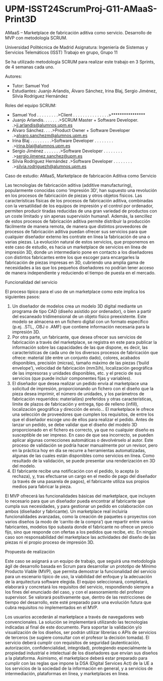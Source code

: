 # UPM-ISST24ScrumProj-G11-AMaaS-Print3D
AMaaS – Marketplace de fabricación aditiva como servicio. Desarrollo de MVP con metodología SCRUM.

Universidad Politécnica de Madrid
Asignatura: Ingeniería de Sistemas y Servicios Telemáticos (ISST)
Trabajo en grupo, Grupo 11

Se ha utilizado metodología SCRUM para realizar este trabajo en 3 Sprints, de 4 semanas cada uno.

Autores:
 - Tutor: Samuel Yod
 - Estudiantes: Juanjo Arlandis, Álvaro Sánchez, Irina Blaj, Sergio Jiménez, Silvia Rodríguez Hernández

Roles del equipo SCRUM:
  - Samuel Yod . . . . . . . . .>Client . . . . . . . . . . . . . . .>****************
  - Juanjo Arlandis. . . . . . .>SCRUM Master + Software Developer. .>jj.arlandis@alumnos.upm.es
  - Álvaro Sánchez. . . .>Product Owner + Software Developer .>alvaro.sanchezm@alumnos.upm.es
  - Irina Blaj . . . . . . . . .>Software Developer . . . . . . . . .>irina.blaj@alumnos.upm.es
  - Sergio Jiménez . . . . . . .>Software Developer . . . . . . . . .>sergio.jimenez.sanchez@upm.es
  - Silvia Rodríguez Hernández .>Software Developer . . . . . . . . .>silvia.rodriguezh@alumnos.upm.es

Caso de estudio: AMaaS, Marketplace de fabricación Aditiva como Servicio

Las tecnologías de fabricación aditiva (additive manufacturing), popularmente conocidas como ‘impresión 3D’, han supuesto una revolución en los procesos de fabricación de piezas y otros objetos físicos. Las características físicas de los procesos de fabricación aditiva, combinadas con la versatilidad de los equipos de impresión y el control por ordenador, permiten producir tiradas reducidas de una gran variedad de productos con un coste limitado y sin apenas supervisión humana1. Además, la sencillez de estos procesos de fabricación aditiva permite distribuir la producción fácilmente de manera remota, de manera que distintos proveedores de procesos de fabricación aditiva puedan ofrecer sus servicios para que cualquier diseñador externo les contrate en línea la fabricación de una o varias piezas. La evolución natural de estos servicios, que proponemos en este caso de estudio, es hacia un marketplace de servicios en línea de impresión 3D, donde un intermediario pone en contacto a los diseñadores con distintos fabricantes entre los que escoger para encargarles la fabricación de piezas impresas en 3D, cubriendo una amplia gama de necesidades a las que los pequeños diseñadores no podrían tener acceso de manera independiente y reduciendo el tiempo de puesta en el mercado.

Funcionalidad del servicio

El proceso típico para el uso de un marketplace como este implica los siguientes pasos:
1) Un diseñador de modelos crea un modelo 3D digital mediante un programa de tipo CAD (diseño asistido por ordenador), o bien a partir del escaneado tridimensional de un objeto físico preexistente. Este modelo se almacena en un fichero digital con un formato específico (p.ej. .STL, .OBJ o .AMF) que contiene información necesaria para la impresión 3D.
2) Por otra parte, un fabricante, que desea ofrecer sus servicios de fabricación a través del marketplace, se registra en este para publicar la información sobre las capacidades de las que dispone, es decir, las características de cada uno de los diversos procesos de fabricación que ofrece: material (de entre un conjunto dado), colores, acabados disponibles, precisión (micras), tamaño máximo de las piezas (‘build envelope’), velocidad de fabricación (mm3/h), localización geográfica de las impresoras y unidades disponibles, etc. y el precio de sus servicios (que puede incluir componentes fijas y variables).
3) El diseñador que desea realizar un pedido envía al marketplace una solicitud de impresión, proporcionando un fichero con el diseño que la pieza desea imprimir, el número de unidades, y los parámetros de fabricación requeridos: material(es) preferidos y otras características, límite de plazos de fabricación y entrega, tipo de relleno (infill), localización geográfica y dirección de envío… El marketplace le ofrece una selección de proveedores que cumplen los requisitos, de entre los que el diseñador escoge uno de ellos para realizar el pedido.
Antes de lanzar un pedido, se debe validar que el diseño del modelo 3D proporcionado en el fichero es correcto, ya que no cualquier diseño es susceptible de ser impreso. En caso de que sea incorrecto, se pueden aplicar algunas correcciones automáticas o devolvérselo al autor. Este proceso de validación se podría hacer manualmente por un revisor, pero en la práctica hoy en día se recurre a herramientas automatizadas, algunas de las cuales están disponibles como servicios en línea. Como resultado de la validación, se puede presentar una renderización en 3D del modelo.
4) El fabricante recibe una notificación con el pedido, lo acepta (o rechaza), y, tras efectuarse un cargo en el medio de pago del diseñador (a través de una pasarela de pagos), el fabricante utiliza sus propios medios para fabricar la pieza.

El MVP ofrecerá las funcionalidades básicas del marketplace, que incluyen lo necesario para que un diseñador pueda encontrar al fabricante que cumpla sus necesidades, y para gestionar un pedido en colaboración con ambos (diseñador y fabricante). Un marketplace real incluiría funcionalidades avanzadas, como la creación de paquetes o proyectos con varios diseños (a modo de ‘carrito de la compra’) que repartir entre varios fabricantes, modelos tipo subasta donde el fabricante no ofrece un precio fijo, sino que responde con ofertas a los pedidos que recibe, etc. En ningún caso son responsabilidad del marketplace las actividades del diseño de las piezas ni el propio proceso de impresión 3D.

Propuesta de realización

Este caso se asignará a un equipo de trabajo, que seguirá una metodología ágil de desarrollo basada en Scrum para desarrollar un prototipo de Mínimo Producto Viable (MVP), que permita demostrar la funcionalidad del servicio para un escenario típico de uso, la viabilidad del enfoque y la adecuación de la arquitectura software elegida. El equipo seleccionará, completará, elaborará y concretará los requisitos del servicio, respondiendo siempre a los fines del enunciado del caso, y con el asesoramiento del profesor supervisor. Se valorará positivamente que, dentro de las restricciones de tiempo del desarrollo, este esté preparado para una evolución futura que cubra requisitos no implementados en el MVP.

Los usuarios accederán al marketplace a través de navegadores web convencionales. La solución se implementará utilizando las tecnologías indicadas al final de este documento. Para soportar la validación y/o visualización de los diseños, ser podrán utilizar librerías o APIs de servicios de terceros (se sugiere consultar con el profesor la decisión tomada). El servicio deberá cumplir con requisitos de seguridad (autenticación, autorización, confidencialidad, integridad), protegiendo especialmente la propiedad industrial e intelectual de los diseñadores que envían sus diseños a la plataforma. Asimismo, el marketplace deberá estar preparado para cumplir con las reglas que impone la DSA (Digital Services Act) de la UE a los servicios de la sociedad de la información en general, y a servicios de intermediación, plataformas en línea, y marketplaces en línea.
